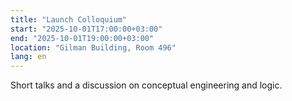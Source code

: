 ```yaml
---
title: "Launch Colloquium"
start: "2025-10-01T17:00:00+03:00"
end: "2025-10-01T19:00:00+03:00"
location: "Gilman Building, Room 496"
lang: en
---
```

Short talks and a discussion on conceptual engineering and logic.
